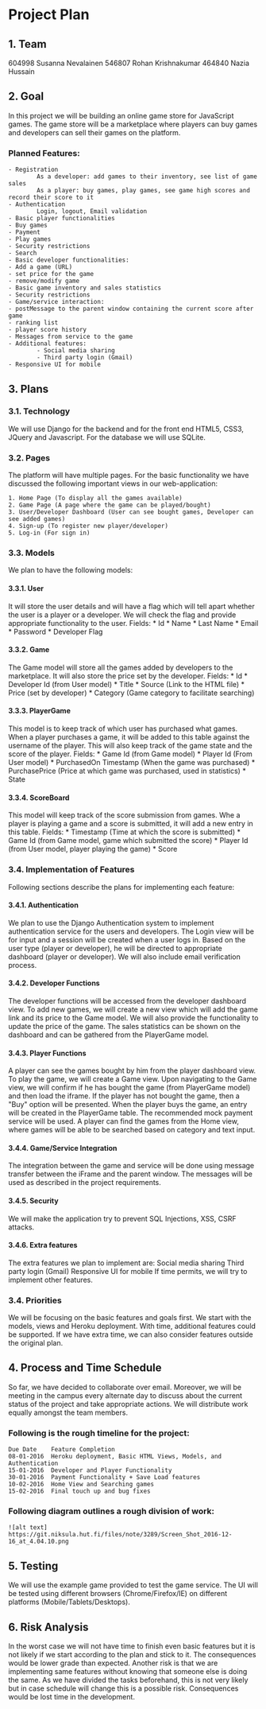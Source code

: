 # Project Plan

## 1. Team
604998 Susanna Nevalainen
546807 Rohan Krishnakumar
464840 Nazia Hussain

## 2. Goal
In this project we will be building an online game store for JavaScript games. The game store will be a marketplace where players can buy games and developers can sell their games on the platform.

### Planned Features:
    - Registration
            As a developer: add games to their inventory, see list of game sales
            As a player: buy games, play games, see game high scores and record their score to it
    - Authentication
            Login, logout, Email validation
    - Basic player functionalities
    - Buy games
    - Payment
    - Play games
    - Security restrictions
    - Search 
    - Basic developer functionalities:
    - Add a game (URL)
    - set price for the game
    - remove/modify game
    - Basic game inventory and sales statistics
    - Security restrictions
    - Game/service interaction:
    - postMessage to the parent window containing the current score after game 
    - ranking list 
    - player score history
    - Messages from service to the game
    - Additional features:
    		- Social media sharing
    		- Third party login (Gmail)
    - Responsive UI for mobile


## 3. Plans

### 3.1. Technology 
We will use Django for the backend and for the front end HTML5, CSS3, JQuery and Javascript. For the database we will use SQLite.  

### 3.2. Pages
The platform will have multiple pages. For the basic functionality we have discussed the following important views in our web-application:

    1. Home Page (To display all the games available)
    2. Game Page (A page where the game can be played/bought)
    3. User/Developer Dashboard (User can see bought games, Developer can see added games)
    4. Sign-up (To register new player/developer)
    5. Log-in (For sign in)

### 3.3. Models	
We plan to have the following models:

#### 3.3.1. User 
It will store the user details and will have a flag which will tell apart whether the user is a player or a developer. We will check the flag and provide appropriate functionality to the user.
Fields:
	* Id
	* Name
	* Last Name
	* Email
	* Password
	* Developer Flag


#### 3.3.2. Game
The Game model will store all the games added by developers to the marketplace. It will also store the price set by the developer.
Fields:
	* Id
	* Developer Id (from User model)
	* Title
	* Source (Link to the HTML file)
	* Price (set by developer)
	* Category (Game category to facilitate searching)
	
#### 3.3.3. PlayerGame
This model is to keep track of which user has purchased what games. When a player purchases a game, it will be added to this table against the username of the player. This will also keep track of the game state and the score of the player.
Fields:
	* Game Id (from Game model)
	* Player Id (From User model)
	* PurchasedOn Timestamp (When the game was purchased)
	* PurchasePrice (Price at which game was purchased, used in statistics)
	* State
	
#### 3.3.4. ScoreBoard
This model will keep track of the score submission from games. Whe a player is playing a game and a score is submitted, it will add a new entry in this table. 
Fields:
	* Timestamp (Time at which the score is submitted)
	* Game Id (from Game model, game which submitted the score)
	* Player Id (from User model, player playing the game)
	* Score 


### 3.4. Implementation of Features
Following sections describe the plans for implementing each feature:

#### 3.4.1. Authentication
We plan to use the Django Authentication system to implement authentication service for the users and developers. The Login view will be for input and a session will be created when a user logs in. Based on the user type (player or developer), he will be directed to appropriate dashboard (player or developer). We will also include email verification process. 

#### 3.4.2. Developer Functions
The developer functions will be accessed from the developer dashboard view. To add new games, we will create a new view which will add the game link and its price to the Game model. We will also provide the functionality to update the price of the game. The sales statistics can be shown on the dashboard and can be gathered from the PlayerGame model. 

#### 3.4.3. Player Functions
A player can see the games bought by him from the player dashboard view. To play the game, we will create a Game view. Upon navigating to the Game view, we will confirm if he has bought the game (from PlayerGame model) and then load the iframe.
If the player has not bought the game, then a "Buy" option will be presented. When the player buys the game, an entry will be created in the PlayerGame table. The recommended mock payment service will be used. 
A player can find the games from the Home view, where games will be able to be searched based on category and text input.

#### 3.4.4. Game/Service Integration
The integration between the game and service will be done using message transfer between the iFrame and the parent window. The messages will be used as described in the project requirements.

#### 3.4.5. Security
We will make the application try to prevent SQL Injections, XSS, CSRF attacks.

#### 3.4.6. Extra features
The extra features we plan to implement are:
    Social media sharing
    Third party login (Gmail)
    Responsive UI for mobile
    If time permits, we will try to implement other features. 


### 3.4. Priorities
We will be focusing on the basic features and goals first. We start with the models, views and Heroku deployment. With time, additional features could be supported. If we have extra time, we can also consider features outside the original plan.


## 4. Process and Time Schedule
So far, we have decided to collaborate over email. Moreover, we will be meeting in the campus every alternate day to discuss about the current status of the project and take appropriate actions. We will distribute work equally amongst the team members.


### Following is the rough timeline for the project:

    Due Date	Feature Completion
    08-01-2016	Heroku deployment, Basic HTML Views, Models, and Authentication
    15-01-2016	Developer and Player Functionality
    30-01-2016	Payment Functionality + Save Load features
    10-02-2016	Home View and Searching games
    15-02-2016	Final touch up and bug fixes

### Following diagram outlines a rough division of work:
    ![alt text] https://git.niksula.hut.fi/files/note/3289/Screen_Shot_2016-12-16_at_4.04.10.png


## 5. Testing
We will use the example game provided to test the game service. The UI will be tested using different browsers (Chrome/Firefox/IE) on different platforms (Mobile/Tablets/Desktops).

## 6. Risk Analysis
In the worst case we will not have time to finish even basic features but it is not likely if we start according to the plan and stick to it. The consequences would be lower grade than expected.
Another risk is that we are implementing same features without knowing that someone else is doing the same. As we have divided the tasks beforehand, this is not very likely but in case schedule will change this is a possible risk. Consequences would be lost time in the development.